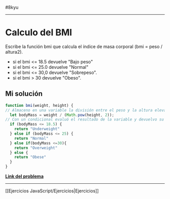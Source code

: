#8kyu 
___
# Calculo del BMI

Escribe la función bmi que calcula el índice de masa corporal (bmi = peso / altura2).

- si el bmi <= 18.5 devuelve "Bajo peso"
- si el bmi <= 25.0 devuelve "Normal"
- si el bmi <= 30,0 devuelve "Sobrepeso".
- si el bmi > 30 devuelve "Obeso".
## Mi solución

```js
function bmi(weight, height) {
// Almaceno en una variable la división entre el peso y la altura elevada al cuadrado
  let bodyMass = weight / (Math.pow(height, 2));
// Con un condicional evaluó el resultado de la variable y devuelvo su correspondiente clasificación
  if (bodyMass <= 18.5) {
    return "Underweight"
  } else if (bodyMass <= 25) {
    return "Normal"
  } else if(bodyMass <=30){
    return "Overweight"
  } else {
    return "Obese"
  }
}
```

[**Link del problema**](https://www.codewars.com/kata/57a429e253ba3381850000fb/train/javascript)

__________

[[Ejercicios JavaScript/Ejercicios|Ejercicios]]